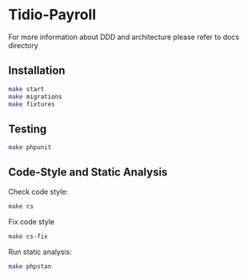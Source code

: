 

# Tidio-Payroll

For more information about DDD and architecture please refer to docs directory

## Installation

```bash
make start
make migrations
make fixtures
```

## Testing

```bash
make phpunit
```

## Code-Style and Static Analysis

Check code style:
```bash
make cs
```

Fix code style
```bash
make cs-fix
```

Run static analysis:
```bash
make phpstan
```
